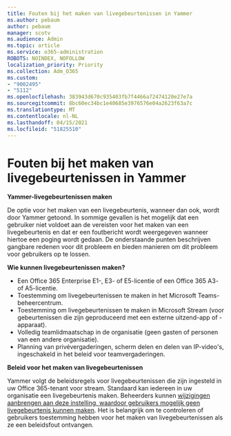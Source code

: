 ```yaml
---
title: Fouten bij het maken van livegebeurtenissen in Yammer
ms.author: pebaum
author: pebaum
manager: scotv
ms.audience: Admin
ms.topic: article
ms.service: o365-administration
ROBOTS: NOINDEX, NOFOLLOW
localization_priority: Priority
ms.collection: Adm_O365
ms.custom:
- "9002495"
- "5112"
ms.openlocfilehash: 383943d670c935403fb7f4466a72474120e27e7a
ms.sourcegitcommit: 8bc60ec34bc1e40685e3976576e04a2623f63a7c
ms.translationtype: MT
ms.contentlocale: nl-NL
ms.lasthandoff: 04/15/2021
ms.locfileid: "51825510"
---
```

# <a name="live-events-in-yammer-creation-errors"></a>Fouten bij het maken van livegebeurtenissen in Yammer

**Yammer-livegebeurtenissen maken**

De optie voor het maken van een livegebeurtenis, wanneer dan ook, wordt door Yammer getoond. In sommige gevallen is het mogelijk dat een gebruiker niet voldoet aan de vereisten voor het maken van een livegebeurtenis en dat er een foutbericht wordt weergegeven wanneer hiertoe een poging wordt gedaan. De onderstaande punten beschrijven gangbare redenen voor dit probleem en bieden manieren om dit probleem voor gebruikers op te lossen.

**Wie kunnen livegebeurtenissen maken?**
- Een Office 365 Enterprise E1-, E3- of E5-licentie of een Office 365 A3- of A5-licentie.
- Toestemming om livegebeurtenissen te maken in het Microsoft Teams-beheercentrum.
- Toestemming om livegebeurtenissen te maken in Microsoft Stream (voor gebeurtenissen die zijn geproduceerd met een externe uitzend-app of -apparaat).
- Volledig teamlidmaatschap in de organisatie (geen gasten of personen van een andere organisatie).
- Planning van privévergaderingen, scherm delen en delen van IP-video's, ingeschakeld in het beleid voor teamvergaderingen.

**Beleid voor het maken van livegebeurtenissen**

Yammer volgt de beleidsregels voor livegebeurtenissen die zijn ingesteld in uw Office 365-tenant voor stream. Standaard kan iedereen in uw organisatie een livegebeurtenis maken. Beheerders kunnen [wijzigingen aanbrengen aan deze instelling, waardoor gebruikers mogelijk geen livegebeurtenis kunnen maken](https://docs.microsoft.com/stream/live-event-administration#enabling-and-restricting-users-to-creating). Het is belangrijk om te controleren of gebruikers toestemming hebben voor het maken van livegebeurtenissen als ze een beleidsfout ontvangen.
